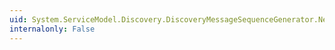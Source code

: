 ```yaml
---
uid: System.ServiceModel.Discovery.DiscoveryMessageSequenceGenerator.Next
internalonly: False
---
```

